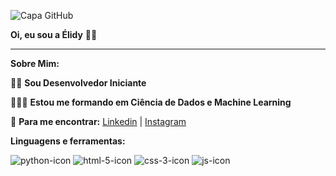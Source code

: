 ![Capa GitHub](https://user-images.githubusercontent.com/89980983/138968145-0dd61874-b40b-4430-be83-f313e4714ce7.jpeg)

__Oi, eu sou a Élidy__  🖖🏾

***

__Sobre Mim:__

👩‍💻 __Sou Desenvolvedor Iniciante__

👩🏿‍🎓 __Estou me formando em Ciência de Dados e Machine Learning__

📮 __Para me encontrar:__ [Linkedin](https://www.linkedin.com/in/elidyflyoficial) | [Instagram](https://www.instagram.com/elidyoficial)

__Linguagens e ferramentas:__

![python-icon](https://user-images.githubusercontent.com/89980983/138971006-83b5886e-f682-48db-bd3e-243cb5fc7b62.png)
![html-5-icon](https://user-images.githubusercontent.com/89980983/138971071-b706088b-3f4d-4dd6-8115-b34c45a46742.png)
![css-3-icon](https://user-images.githubusercontent.com/89980983/138971194-2614a751-4bdf-471d-816b-a886917914d1.png)
![js-icon](https://user-images.githubusercontent.com/89980983/138971488-cf51d232-063c-45da-b94a-5739de8f191e.png)





<!---
ElidyFly/ElidyFly is a ✨ special ✨ repository because its `README.md` (this file) appears on your GitHub profile.
You can click the Preview link to take a look at your changes.
--->
